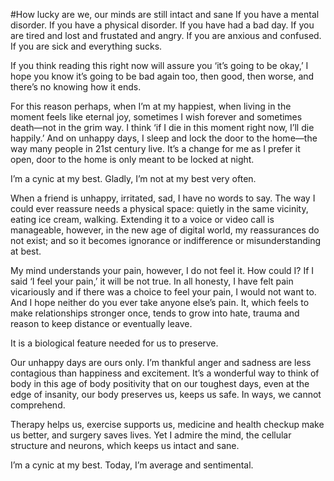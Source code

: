 #How lucky are we, our minds are still intact and sane
If you have a mental disorder. If you have a physical disorder. If you have had a bad day. If you are tired and lost and frustated and angry. If you are anxious and confused. If you are sick and everything sucks.

If you think reading this right now will assure you ‘it’s going to be okay,’ I hope you know it’s going to be bad again too, then good, then worse, and there’s no knowing how it ends.

For this reason perhaps, when I’m at my happiest, when living in the moment feels like eternal joy, sometimes I wish forever and sometimes death—not in the grim way. I think ‘if I die in this moment right now, I’ll die happily.’ And on unhappy days, I sleep and lock the door to the home—the way many people in 21st century live. It’s a change for me as I prefer it open, door to the home is only meant to be locked at night.

I’m a cynic at my best. Gladly, I’m not at my best very often. 

When a friend is unhappy, irritated, sad, I have no words to say. The way I could ever reassure needs a physical space: quietly in the same vicinity, eating ice cream, walking. Extending it to a voice or video call is manageable, however, in the new age of digital world, my reassurances do not exist; and so it becomes ignorance or indifference or misunderstanding at best.

My mind understands your pain, however, I do not feel it. How could I? If I said ‘I feel your pain,’ it will be not true. In all honesty, I have felt pain vicariously and if there was a choice to feel your pain, I would not want to. And I hope neither do you ever take anyone else’s pain. It, which feels to make relationships stronger once, tends to grow into hate, trauma and reason to keep distance or eventually leave.

It is a biological feature needed for us to preserve.

Our unhappy days are ours only. I’m thankful anger and sadness are less contagious than happiness and excitement. It’s a wonderful way to think of body in this age of body positivity that on our toughest days, even at the edge of insanity, our body preserves us, keeps us safe. In ways, we cannot comprehend.

Therapy helps us, exercise supports us, medicine and health checkup make us better, and surgery saves lives. Yet I admire the mind, the cellular structure and neurons, which keeps us intact and sane.

I’m a cynic at my best. Today, I’m average and sentimental.